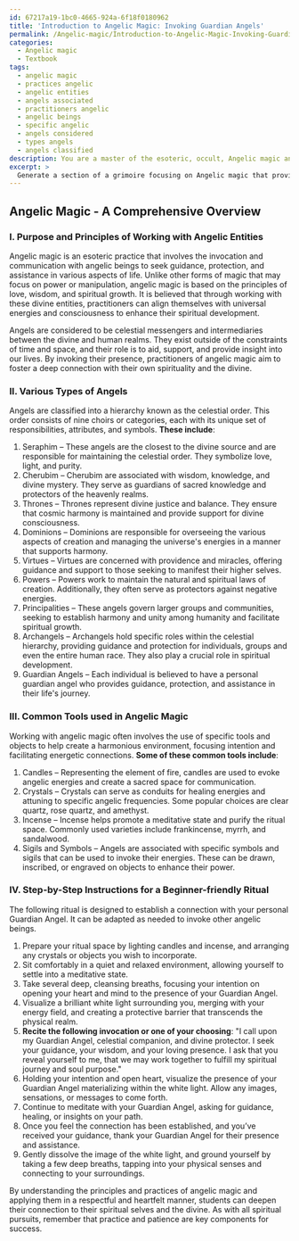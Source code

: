 ```yaml
---
id: 67217a19-1bc0-4665-924a-6f18f0180962
title: 'Introduction to Angelic Magic: Invoking Guardian Angels'
permalink: /Angelic-magic/Introduction-to-Angelic-Magic-Invoking-Guardian-Angels/
categories:
  - Angelic magic
  - Textbook
tags:
  - angelic magic
  - practices angelic
  - angelic entities
  - angels associated
  - practitioners angelic
  - angelic beings
  - specific angelic
  - angels considered
  - types angels
  - angels classified
description: You are a master of the esoteric, occult, Angelic magic and education, you have written many textbooks on the subject in ways that provide students with rich and deep understanding of the subject. You are being asked to write textbook-like sections on a topic and you do it with full context, explainability, and reliability in accuracy to the true facts of the topic at hand, in a textbook style that a student would easily be able to learn from, in a rich, engaging, and contextual way. Always include relevant context (such as formulas and history), related concepts, and in a way that someone can gain deep insights from.
excerpt: > 
  Generate a section of a grimoire focusing on Angelic magic that provides a comprehensive overview, including the purpose and principles of working with angelic entities, various types of angels, common tools used in Angelic magic, and step-by-step instructions for a beginner-friendly ritual or invocation. Provide rich information and insights to help students deepen their understanding of Angelic magic and establish a strong foundation for further studies.
---
```


## Angelic Magic - A Comprehensive Overview

### I. Purpose and Principles of Working with Angelic Entities

Angelic magic is an esoteric practice that involves the invocation and communication with angelic beings to seek guidance, protection, and assistance in various aspects of life. Unlike other forms of magic that may focus on power or manipulation, angelic magic is based on the principles of love, wisdom, and spiritual growth. It is believed that through working with these divine entities, practitioners can align themselves with universal energies and consciousness to enhance their spiritual development.

Angels are considered to be celestial messengers and intermediaries between the divine and human realms. They exist outside of the constraints of time and space, and their role is to aid, support, and provide insight into our lives. By invoking their presence, practitioners of angelic magic aim to foster a deep connection with their own spirituality and the divine.

### II. Various Types of Angels

Angels are classified into a hierarchy known as the celestial order. This order consists of nine choirs or categories, each with its unique set of responsibilities, attributes, and symbols. **These include**:

1. Seraphim – These angels are the closest to the divine source and are responsible for maintaining the celestial order. They symbolize love, light, and purity.
2. Cherubim – Cherubim are associated with wisdom, knowledge, and divine mystery. They serve as guardians of sacred knowledge and protectors of the heavenly realms.
3. Thrones – Thrones represent divine justice and balance. They ensure that cosmic harmony is maintained and provide support for divine consciousness.
4. Dominions – Dominions are responsible for overseeing the various aspects of creation and managing the universe's energies in a manner that supports harmony.
5. Virtues – Virtues are concerned with providence and miracles, offering guidance and support to those seeking to manifest their higher selves.
6. Powers – Powers work to maintain the natural and spiritual laws of creation. Additionally, they often serve as protectors against negative energies.
7. Principalities – These angels govern larger groups and communities, seeking to establish harmony and unity among humanity and facilitate spiritual growth.
8. Archangels – Archangels hold specific roles within the celestial hierarchy, providing guidance and protection for individuals, groups and even the entire human race. They also play a crucial role in spiritual development.
9. Guardian Angels – Each individual is believed to have a personal guardian angel who provides guidance, protection, and assistance in their life's journey.

### III. Common Tools used in Angelic Magic

Working with angelic magic often involves the use of specific tools and objects to help create a harmonious environment, focusing intention and facilitating energetic connections. **Some of these common tools include**:

1. Candles – Representing the element of fire, candles are used to evoke angelic energies and create a sacred space for communication.
2. Crystals – Crystals can serve as conduits for healing energies and attuning to specific angelic frequencies. Some popular choices are clear quartz, rose quartz, and amethyst.
3. Incense – Incense helps promote a meditative state and purify the ritual space. Commonly used varieties include frankincense, myrrh, and sandalwood.
4. Sigils and Symbols – Angels are associated with specific symbols and sigils that can be used to invoke their energies. These can be drawn, inscribed, or engraved on objects to enhance their power.

### IV. Step-by-Step Instructions for a Beginner-friendly Ritual

The following ritual is designed to establish a connection with your personal Guardian Angel. It can be adapted as needed to invoke other angelic beings.

1. Prepare your ritual space by lighting candles and incense, and arranging any crystals or objects you wish to incorporate.
2. Sit comfortably in a quiet and relaxed environment, allowing yourself to settle into a meditative state.
3. Take several deep, cleansing breaths, focusing your intention on opening your heart and mind to the presence of your Guardian Angel.
4. Visualize a brilliant white light surrounding you, merging with your energy field, and creating a protective barrier that transcends the physical realm.
5. **Recite the following invocation or one of your choosing**: "I call upon my Guardian Angel, celestial companion, and divine protector. I seek your guidance, your wisdom, and your loving presence. I ask that you reveal yourself to me, that we may work together to fulfill my spiritual journey and soul purpose."
6. Holding your intention and open heart, visualize the presence of your Guardian Angel materializing within the white light. Allow any images, sensations, or messages to come forth.
7. Continue to meditate with your Guardian Angel, asking for guidance, healing, or insights on your path.
8. Once you feel the connection has been established, and you’ve received your guidance, thank your Guardian Angel for their presence and assistance.
9. Gently dissolve the image of the white light, and ground yourself by taking a few deep breaths, tapping into your physical senses and connecting to your surroundings.

By understanding the principles and practices of angelic magic and applying them in a respectful and heartfelt manner, students can deepen their connection to their spiritual selves and the divine. As with all spiritual pursuits, remember that practice and patience are key components for success.
